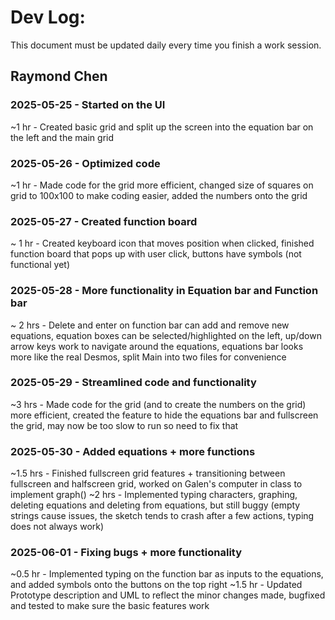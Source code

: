 # Dev Log:

This document must be updated daily every time you finish a work session.

## Raymond Chen 

### 2025-05-25 - Started on the UI
~1 hr - Created basic grid and split up the screen into the equation bar on the left and the main grid

### 2025-05-26 - Optimized code
~1 hr - Made code for the grid more efficient, changed size of squares on grid to 100x100 to make coding easier, added the numbers onto the grid

### 2025-05-27 - Created function board
~ 1 hr - Created keyboard icon that moves position when clicked, finished function board that pops up with user click, buttons have symbols (not functional yet)

### 2025-05-28 - More functionality in Equation bar and Function bar
~ 2 hrs - Delete and enter on function bar can add and remove new equations, equation boxes can be selected/highlighted on the left, up/down arrow keys work to navigate around the equations, equations bar looks more like the real Desmos, split Main into two files for convenience

### 2025-05-29 - Streamlined code and functionality
~3 hrs - Made code for the grid (and to create the numbers on the grid) more efficient, created the feature to hide the equations bar and fullscreen the grid, may now be too slow to run so need to fix that

### 2025-05-30 - Added equations + more functions
~1.5 hrs - Finished fullscreen grid features + transitioning between fullscreen and halfscreen grid, worked on Galen's computer in class to implement graph()
~2 hrs - Implemented typing characters, graphing, deleting equations and deleting from equations, but still buggy (empty strings cause issues, the sketch tends to crash after a few actions, typing does not always work)

### 2025-06-01 - Fixing bugs + more functionality
~0.5 hr - Implemented typing on the function bar as inputs to the equations, and added symbols onto the buttons on the top right
~1.5 hr - Updated Prototype description and UML to reflect the minor changes made, bugfixed and tested to make sure the basic features work
